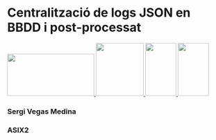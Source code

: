 # Centralització de logs JSON en BBDD i post-processat

<a href="http://www.fluentd.org/">
  <img src="http://www.fluentd.org/assets/img/miscellany/fluentd-logo.png" width="200" height="97" />
</a>

<a href="https://www.elastic.co/products/elasticsearch">
  <img src="https://static-www.elastic.co/assets/blt5206a5d68cf558f0/elastic-elasticsearch-fw.svg?q=120" width="110" height="122" />
</a>

<a href="https://www.elastic.co/products/kibana">
  <img src="https://static-www.elastic.co/assets/blt1227b0c93c157e40/elastic-kibana-fw.svg?q=120" width="71" height="122" />
</a>

<a href="https://www.elastic.co/products/beats">
  <img src="https://static-www.elastic.co/assets/blt9f8a54fa67d86645/elastic-beats-fw.svg?q=120" width="71" height="122" />
</a>


### Sergi Vegas Medina
### ASIX2
